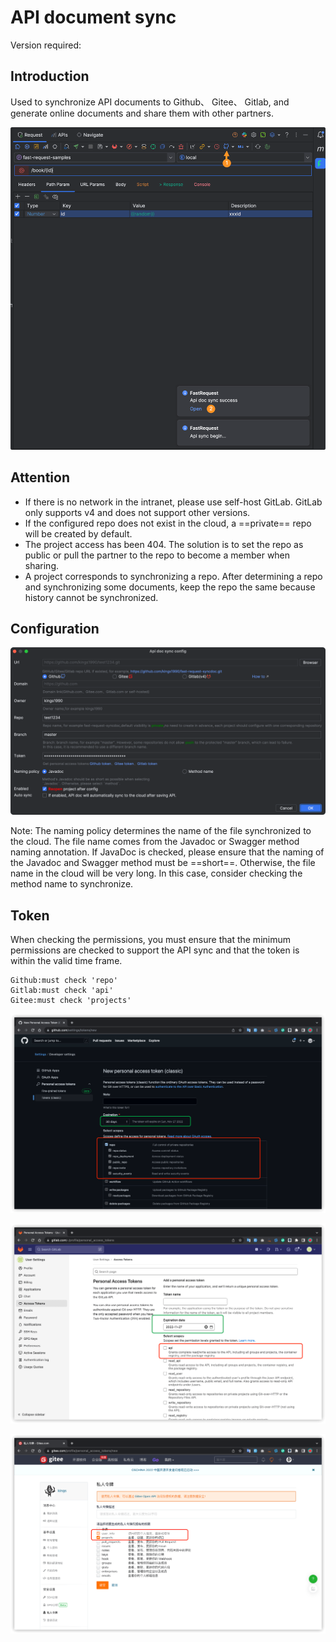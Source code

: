 # API document sync

Version required: <Badge text="2022.2.7+" />

## Introduction

Used to synchronize API documents to <ColorIcon icon="github" /> Github、<ColorIcon icon="gitee" /> Gitee、<ColorIcon icon="gitlab" /> Gitlab,
and generate online documents and share them with other partners.

![apiSync](/img/2022.2.7/apiSync.png)

## Attention

- If there is no network in the intranet, please use self-host GitLab. GitLab only supports v4 and does not support other versions.
- If the configured repo does not exist in the cloud, a ==private== repo will be created by default.
- The project access has been 404. The solution is to set the repo as public or pull the partner to the repo to become a member when sharing.
- A project corresponds to synchronizing a repo. After determining a repo and synchronizing some documents, keep the repo the same because history cannot be synchronized.

## Configuration

![apiSyncSetting](/img/2022.2.7/apiSyncSetting_en.png "Config")

Note: The naming policy determines the name of the file synchronized to the cloud. The file name comes from the Javadoc or Swagger method naming annotation. If JavaDoc is checked, please ensure that the naming of the Javadoc and Swagger method must be ==short==. Otherwise, the file name in the cloud will be very long. In this case, consider checking the method name to synchronize.

## Token

When checking the permissions, you must ensure that the minimum permissions are checked to support the API sync and that the token is within the valid time frame.

```
Github:must check 'repo'
Gitlab:must check 'api'
Gitee:must check 'projects'
```

![githubToken](/img/2022.2.7/githubToken.png "Github token")

![gitlabToken](/img/2022.2.7/gitlabToken.png "Gitlab token")

![giteeToken](/img/2022.2.7/giteeToken.png "Gitee token")
